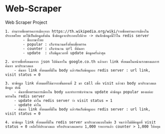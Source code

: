# Web-Scraper
Web Scraper Project

    1. อ่านรายชื่อพรรคการเมืองจาก https://th.wikipedia.org/wiki/รายชื่อพรรคการเมืองในประเทศไทย มาใช้เป็นข้อมูลตั้งต้น ซึ่งข้อมูลจะประกอบไปด้วย -> บันทึกข้อมูลนี้ไว้ใน redis server
			- ชื่อภาษาไทย
			- popular : เก็บจำนวนครั้งที่พบชื่อพรรค
			- counter : เก็บจำนวน url ที่ค้นหา
			- update  : เก็บข้มูลเวลาที่ update ข้อมูลครั้งล่าสุด

	2. นำรายชื่อทั้งหมดจาก json ไปค้นหาใน google.co.th แล้วเอา link ทั้งหมดในหน้าแรกของผลการค้นหา มาประมวลผล
		- ค้นหา link ทั้งหมดที่มีใน body แล้วจัดเก็บข้อมูลลง redis server : url link, visit status = 0
		
	3. นำข้อมูล link ทั้งหมดที่ได้มาจากขั้นตอนที่ 2 มา call เพื่อ visit แล้วนำ body มาประมวลผลข้อมูล ดังนี้
		- ค้นหาชื่อพรรคการเมืองใน body และทำการนับจำนวน update ค่าข้อมูล popular ของแต่ละพรรคใน redis server
		- update ค่าใน redis server ว่า visit status = 1
		- update ค่าใน 
		- ค้นหา link ทั้งหมดที่มีใน body แล้วจัดเก็บข้อมูลลง redis server : url link, visit status = 0

	4. นำข้อมูล link ทั้งหมดที่มีใน redis server มาประมวลแบบในข้อ 3 จนกว่าไม่มีข้อมูลที่ visit status = 0 เหลือให้ประมวลผล หรือประมวลผลครบ 1,000 รายการแล้ว counter > 1,000 ให้หยุด